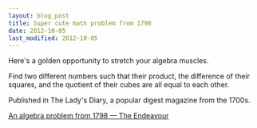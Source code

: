 ```yaml
---
layout: blog_post
title: Super cute math problem from 1798
date: 2012-10-05
last_modified: 2012-10-05
---
```


Here's a golden opportunity to stretch your algebra muscles.

Find two different numbers such that their product, the difference of their squares, and the quotient of their cubes are all equal to each other.<!--more-->

Published in The Lady's Diary, a popular digest magazine from the 1700s.

[An algebra problem from 1798 — The Endeavour](http://www.johndcook.com/blog/2012/05/05)
